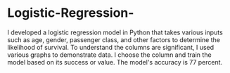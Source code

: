 # Logistic-Regression-
I developed a logistic regression model in Python that takes various inputs such as age, gender, passenger class, and other factors to determine the likelihood of survival. To understand the columns are significant, I used various graphs to demonstrate data. I choose the column and train the model based on its success or value. The model's accuracy is 77 percent.
